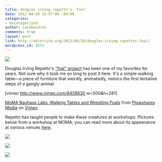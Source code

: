 ```yaml
---
title: douglas irving repetto's 'foal'
date: 2012-04-20 15:57:06 -04:00
categories:
- Uncategorized
author: sarahendren
comments: true
layout: post
link: http://ablersite.org/2012/04/20/douglas-irving-repettos-foal/
wordpress_id: 2673
---
```


[![](http://ablersite.files.wordpress.com/2012/04/foal_still.jpg)](http://ablersite.files.wordpress.com/2012/04/foal_still.jpg)

Douglas Irving Repetto's ["foal" project](http://music.columbia.edu/~douglas/portfolio/foal/) has been one of my favorites for years. Not sure why it took me so long to post it here. It's a simple walking table—a piece of furniture that weirdly, animatedly, mimics the first tentative steps of a gangly animal.

[vimeo http://www.vimeo.com/8458630 w=500&h=281]

[MoMA Bauhaus Labs: Walking Tables and Wrestling Foals](http://vimeo.com/8458630) from [Plowshares Media](http://vimeo.com/plowshares) on [Vimeo](http://vimeo.com).

Repetto has taught people to make these creatures at workshops. Pictures below from a workshop at MOMA; you can read more about its appearance at various venues [here](http://music.columbia.edu/~douglas/portfolio/foal/).

[![](http://ablersite.files.wordpress.com/2012/04/img_6571.jpg)](http://ablersite.files.wordpress.com/2012/04/img_6571.jpg)

[![](http://ablersite.files.wordpress.com/2012/04/img_6574.jpg)](http://ablersite.files.wordpress.com/2012/04/img_6574.jpg)

[![](http://ablersite.files.wordpress.com/2012/04/img_6576.jpg)](http://ablersite.files.wordpress.com/2012/04/img_6576.jpg)
